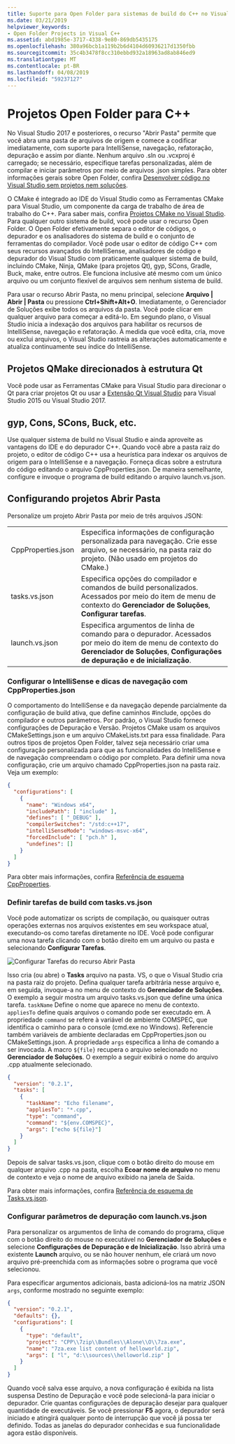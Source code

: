 ```yaml
---
title: Suporte para Open Folder para sistemas de build do C++ no Visual Studio
ms.date: 03/21/2019
helpviewer_keywords:
- Open Folder Projects in Visual C++
ms.assetid: abd1985e-3717-4338-9e80-869db5435175
ms.openlocfilehash: 380a96bcb1a119b2b6d4104d60936217d1350fbb
ms.sourcegitcommit: 35c4b3478f8cc310ebbd932a18963ad8ab846ed9
ms.translationtype: MT
ms.contentlocale: pt-BR
ms.lasthandoff: 04/08/2019
ms.locfileid: "59237127"
---
```

# <a name="open-folder-projects-for-c"></a>Projetos Open Folder para C++

No Visual Studio 2017 e posteriores, o recurso "Abrir Pasta" permite que você abra uma pasta de arquivos de origem e comece a codificar imediatamente, com suporte para IntelliSense, navegação, refatoração, depuração e assim por diante. Nenhum arquivo .sln ou .vcxproj é carregado; se necessário, especifique tarefas personalizadas, além de compilar e iniciar parâmetros por meio de arquivos .json simples. Para obter informações gerais sobre Open Folder, confira [Desenvolver código no Visual Studio sem projetos nem soluções](/visualstudio/ide/develop-code-in-visual-studio-without-projects-or-solutions).

O CMake é integrado ao IDE do Visual Studio como as Ferramentas CMake para Visual Studio, um componente da carga de trabalho de área de trabalho do C++. Para saber mais, confira [Projetos CMake no Visual Studio](cmake-projects-in-visual-studio.md). Para qualquer outro sistema de build, você pode usar o recurso Open Folder. O Open Folder efetivamente separa o editor de códigos, o depurador e os analisadores do sistema de build e o conjunto de ferramentas do compilador. Você pode usar o editor de código C++ com seus recursos avançados do IntelliSense, analisadores de código e depurador do Visual Studio com praticamente qualquer sistema de build, incluindo CMake, Ninja, QMake (para projetos Qt), gyp, SCons, Gradle, Buck, make, entre outros. Ele funciona inclusive até mesmo com um único arquivo ou um conjunto flexível de arquivos sem nenhum sistema de build.

Para usar o recurso Abrir Pasta, no menu principal, selecione **Arquivo | Abrir | Pasta** ou pressione **Ctrl+Shift+Alt+O**. Imediatamente, o Gerenciador de Soluções exibe todos os arquivos da pasta. Você pode clicar em qualquer arquivo para começar a editá-lo. Em segundo plano, o Visual Studio inicia a indexação dos arquivos para habilitar os recursos de IntelliSense, navegação e refatoração. À medida que você edita, cria, move ou exclui arquivos, o Visual Studio rastreia as alterações automaticamente e atualiza continuamente seu índice do IntelliSense. 

## <a name="qmake-projects-that-target-the-qt-framework"></a>Projetos QMake direcionados à estrutura Qt

Você pode usar as Ferramentas CMake para Visual Studio para direcionar o Qt para criar projetos Qt ou usar a [Extensão Qt Visual Studio](https://download.qt.io/development_releases/vsaddin/) para Visual Studio 2015 ou Visual Studio 2017.

## <a name="gyp-cons-scons-buck-etc"></a>gyp, Cons, SCons, Buck, etc.

Use qualquer sistema de build no Visual Studio e ainda aproveite as vantagens do IDE e do depurador C++. Quando você abre a pasta raiz do projeto, o editor de código C++ usa a heurística para indexar os arquivos de origem para o IntelliSense e a navegação. Forneça dicas sobre a estrutura do código editando o arquivo CppProperties.json. De maneira semelhante, configure e invoque o programa de build editando o arquivo launch.vs.json.

## <a name="configuring-open-folder-projects"></a>Configurando projetos Abrir Pasta

Personalize um projeto Abrir Pasta por meio de três arquivos JSON:

| | |
|-|-|
|CppProperties.json|Especifica informações de configuração personalizada para navegação. Crie esse arquivo, se necessário, na pasta raiz do projeto. (Não usado em projetos do CMake.)|
|tasks.vs.json|Especifica opções do compilador e comandos de build personalizados. Acessados por meio do item de menu de contexto do **Gerenciador de Soluções**, **Configurar tarefas**.|
|launch.vs.json|Especifica argumentos de linha de comando para o depurador. Acessados por meio do item de menu de contexto do **Gerenciador de Soluções**, **Configurações de depuração e de inicialização**.|

### <a name="configure-intellisense-and-browsing-hints-with-cpppropertiesjson"></a>Configurar o IntelliSense e dicas de navegação com CppProperties.json

O comportamento do IntelliSense e da navegação depende parcialmente da configuração de build ativa, que define caminhos #include, opções do compilador e outros parâmetros. Por padrão, o Visual Studio fornece configurações de Depuração e Versão. Projetos CMake usam os arquivos CMakeSettings.json e um arquivo CMakeLists.txt para essa finalidade. Para outros tipos de projetos Open Folder, talvez seja necessário criar uma configuração personalizada para que as funcionalidades do IntelliSense e de navegação compreendam o código por completo. Para definir uma nova configuração, crie um arquivo chamado CppProperties.json na pasta raiz. Veja um exemplo:

```json
{
  "configurations": [
    {
      "name": "Windows x64",
      "includePath": [ "include" ],
      "defines": [ "_DEBUG" ],
      "compilerSwitches": "/std:c++17",
      "intelliSenseMode": "windows-msvc-x64",
      "forcedInclude": [ "pch.h" ],
      "undefines": []
    }
  ]
}
```
Para obter mais informações, confira [Referência de esquema CppProperties](cppproperties-schema-reference.md).

### <a name="define-build-tasks-with-tasksvsjson"></a>Definir tarefas de build com tasks.vs.json

Você pode automatizar os scripts de compilação, ou quaisquer outras operações externas nos arquivos existentes em seu workspace atual, executando-os como tarefas diretamente no IDE. Você pode configurar uma nova tarefa clicando com o botão direito em um arquivo ou pasta e selecionando **Configurar Tarefas**.

![Configurar Tarefas do recurso Abrir Pasta](media/open-folder-config-tasks.png)

Isso cria (ou abre) o **Tasks** arquivo na pasta. VS, o que o Visual Studio cria na pasta raiz do projeto. Defina qualquer tarefa arbitrária nesse arquivo e, em seguida, invoque-a no menu de contexto do **Gerenciador de Soluções**. O exemplo a seguir mostra um arquivo tasks.vs.json que define uma única tarefa. `taskName` Define o nome que aparece no menu de contexto. `appliesTo` define quais arquivos o comando pode ser executado em. A propriedade `command` se refere à variável de ambiente COMSPEC, que identifica o caminho para o console (cmd.exe no Windows). Referencie também variáveis de ambiente declaradas em CppProperties.json ou CMakeSettings.json. A propriedade `args` especifica a linha de comando a ser invocada. A macro `${file}` recupera o arquivo selecionado no **Gerenciador de Soluções**. O exemplo a seguir exibirá o nome do arquivo .cpp atualmente selecionado.

```json
{
  "version": "0.2.1",
  "tasks": [
    {
      "taskName": "Echo filename",
      "appliesTo": "*.cpp",
      "type": "command",
      "command": "${env.COMSPEC}",
      "args": ["echo ${file}"]
    }
  ]
}
```

Depois de salvar tasks.vs.json, clique com o botão direito do mouse em qualquer arquivo .cpp na pasta, escolha **Ecoar nome de arquivo** no menu de contexto e veja o nome de arquivo exibido na janela de Saída.

Para obter mais informações, confira [Referência de esquema de Tasks.vs.json](tasks-vs-json-schema-reference-cpp.md).

### <a name="configure-debugging-parameters-with-launchvsjson"></a>Configurar parâmetros de depuração com launch.vs.json

Para personalizar os argumentos de linha de comando do programa, clique com o botão direito do mouse no executável no **Gerenciador de Soluções** e selecione **Configurações de Depuração e de Inicialização**. Isso abrirá uma existente **Launch** arquivo, ou se não houver nenhum, ele criará um novo arquivo pré-preenchida com as informações sobre o programa que você selecionou.

Para especificar argumentos adicionais, basta adicioná-los na matriz JSON `args`, conforme mostrado no seguinte exemplo:

```json
{
  "version": "0.2.1",
  "defaults": {},
  "configurations": [
    {
      "type": "default",
      "project": "CPP\\7zip\\Bundles\\Alone\\O\\7za.exe",
      "name": "7za.exe list content of helloworld.zip",
      "args": [ "l", "d:\\sources\\helloworld.zip" ]
    }
  ]
}
```

Quando você salva esse arquivo, a nova configuração é exibida na lista suspensa Destino de Depuração e você pode selecioná-la para iniciar o depurador. Crie quantas configurações de depuração desejar para qualquer quantidade de executáveis. Se você pressionar **F5** agora, o depurador será iniciado e atingirá qualquer ponto de interrupção que você já possa ter definido. Todas as janelas do depurador conhecidas e sua funcionalidade agora estão disponíveis.
